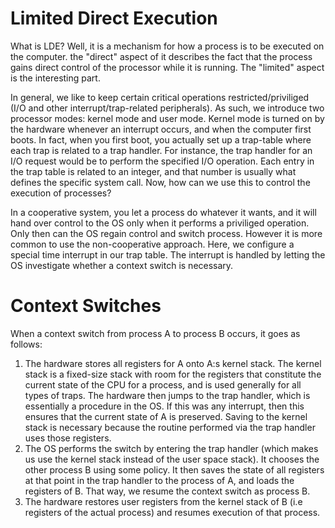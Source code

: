 # Limited Direct Execution
What is LDE? Well, it is a mechanism for how a process is to be executed on the computer. the "direct" aspect of it describes 
the fact that the process gains direct control of the processor while it is running. The "limited" aspect is the interesting part. 

In general, we like to keep certain critical operations restricted/priviliged (I/O and other interrupt/trap-related peripherals). As such, we introduce two processor modes: kernel mode and user mode. Kernel mode is turned on by the hardware whenever an interrupt occurs, and when the computer first boots. In fact, when you first boot, you actually set up a trap-table where each trap is related to a trap handler. For instance, the trap handler for an I/O request would be to perform the specified I/O operation. Each entry in the trap table is related to an integer, and that number is usually what defines the specific system call. Now, how can we use this to control the execution of processes?

In a cooperative system, you let a process do whatever it wants, and it will hand over control to the OS only when it 
performs a priviliged operation. Only then can the OS regain control and switch process. However it is more common to use the non-cooperative approach. Here, we configure a special time interrupt in our trap table. The interrupt is handled by letting the OS investigate whether a context switch is necessary.

# Context Switches
When a context switch from process A to process B occurs, it goes as follows:

1. The hardware stores all registers for A onto A:s kernel stack. The kernel stack is a fixed-size stack with room for the 
registers that constitute the current state of the CPU for a process, and is used generally for all types of traps. 
The hardware then jumps to the trap handler, which is essentially
a procedure in the OS. If this was any interrupt, then this ensures that the current state of A is preserved. Saving to the
kernel stack is necessary because the routine performed via the trap handler uses those registers.
2. The OS performs the switch by entering the trap handler (which makes us use the kernel stack instead of the user space stack). It chooses the other process B using some policy. It then saves the state of all registers at that point in the trap handler to the process of A, and loads the registers of B. That way, we resume the context switch as process B.
3. The hardware restores user registers from the kernel stack of B (i.e registers of the actual process) and resumes execution of that process.
